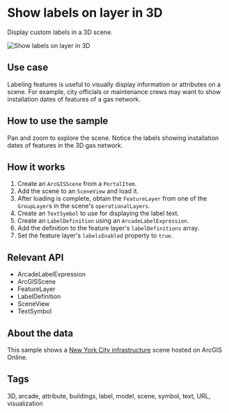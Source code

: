 # Show labels on layer in 3D

Display custom labels in a 3D scene.

![Show labels on layer in 3D](show-labels-on-layer-3d.png)

## Use case

Labeling features is useful to visually display information or attributes on a scene. For example, city officials or maintenance crews may want to show installation dates of features of a gas network.

## How to use the sample

Pan and zoom to explore the scene. Notice the labels showing installation dates of features in the 3D gas network.

## How it works

1. Create an `ArcGISScene` from a `PortalItem`.
2. Add the scene to an `SceneView` and load it.
3. After loading is complete, obtain the `FeatureLayer` from one of the `GroupLayer`s in the scene's `operationalLayers`.
4. Create an `TextSymbol` to use for displaying the label text.
5. Create an `LabelDefinition` using an  `ArcadeLabelExpression`.
6. Add the definition to the feature layer's `labelDefinitions` array.
7. Set the feature layer's `labelsEnabled` property to `true`.

## Relevant API

* ArcadeLabelExpression
* ArcGISScene
* FeatureLayer
* LabelDefinition
* SceneView
* TextSymbol

## About the data

This sample shows a [New York City infrastructure](https://www.arcgis.com/home/item.html?id=850dfee7d30f4d9da0ebca34a533c169) scene hosted on ArcGIS Online.

## Tags

3D, arcade, attribute, buildings, label, model, scene, symbol, text, URL, visualization